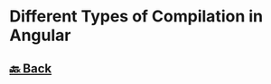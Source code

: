 <h1>Different Types of Compilation in Angular</h2>

<h2><a href="https://github.com/sanjay9616/Angular/blob/master/README.md"> 🔙 Back</a></h2>
